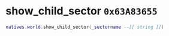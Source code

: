 # show_child_sector `0x63A83655`

```lua
natives.world.show_child_sector(_sectorname --[[ string ]])
```